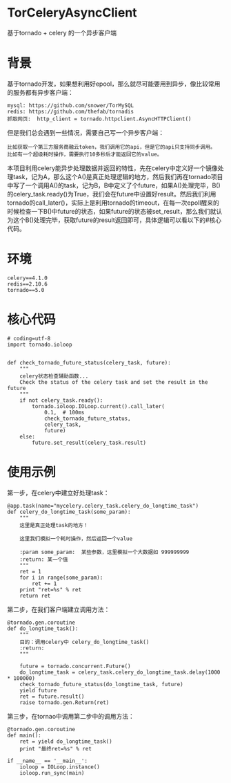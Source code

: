 # TorCeleryAsyncClient
基于tornado + celery 的一个异步客户端 

# 背景
基于tornado开发，如果想利用好epool，那么就尽可能要用到异步，像比较常用的服务都有异步客户端：
```
mysql: https://github.com/snower/TorMySQL
redis: https://github.com/thefab/tornadis
抓取网页:  http_client = tornado.httpclient.AsyncHTTPClient()
```

但是我们总会遇到一些情况，需要自己写一个异步客户端：
```
比如获取一个第三方服务商融云token，我们调用它的api，但是它的api只支持同步调用。
比如有一个超级耗时操作，需要执行10多秒后才能返回它的value。
```
本项目利用celery能异步处理数据并返回的特性，先在celery中定义好一个镜像处理task，记为A，那么这个A()是真正处理逻辑的地方，然后我们再在tornado项目中写了一个调用A()的task，记为B，B中定义了个future，如果A()处理完毕，B()的celery_task.ready()为True，我们会在future中设置好result。然后我们利用tornado的call_later()，实际上是利用tornado的timeout，在每一次epoll醒来的时候检查一下B()中future的状态，如果future的状态被set_result，那么我们就认为这个B()处理完毕，获取future的result返回即可，具体逻辑可以看以下的#核心代码。

# 环境
```
celery==4.1.0
redis==2.10.6
tornado==5.0
```

# 核心代码
```
# coding=utf-8
import tornado.ioloop


def check_tornado_future_status(celery_task, future):
    """
    celery状态检查辅助函数...
    Check the status of the celery task and set the result in the future
    """
    if not celery_task.ready():
        tornado.ioloop.IOLoop.current().call_later(
            0.1,  # 100ms
            check_tornado_future_status,
            celery_task,
            future)
    else:
        future.set_result(celery_task.result)

```

# 使用示例
第一步，在celery中建立好处理task：
```
@app.task(name="mycelery.celery_task.celery_do_longtime_task")
def celery_do_longtime_task(some_param):
    """
    这里是真正处理task的地方！
    
    这里我们模拟一个耗时操作，然后返回一个value

    :param some_param:  某些参数，这里模拟一个大数据如 999999999
    :return: 某一个值
    """
    ret = 1
    for i in range(some_param):
        ret += 1
    print "ret=%s" % ret
    return ret

```
第二步，在我们客户端建立调用方法：
```
@tornado.gen.coroutine
def do_longtime_task():
    """
    目的：调用celery中 celery_do_longtime_task()
    :return:
    """

    future = tornado.concurrent.Future()
    do_longtime_task = celery_task.celery_do_longtime_task.delay(1000 * 100000)
    check_tornado_future_status(do_longtime_task, future)
    yield future
    ret = future.result()
    raise tornado.gen.Return(ret)
```
第三步，在tornao中调用第二步中的调用方法：
```
@tornado.gen.coroutine
def main():
    ret = yield do_longtime_task()
    print "最终ret=%s" % ret

if __name__ == '__main__':
    ioloop = IOLoop.instance()
    ioloop.run_sync(main)
```

